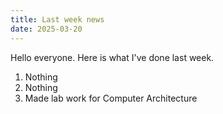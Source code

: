 ```yaml
---
title: Last week news
date: 2025-03-20
---
```


Hello everyone. Here is what I've done last week.

1. Nothing
2. Nothing
3. Made lab work for Computer Architecture